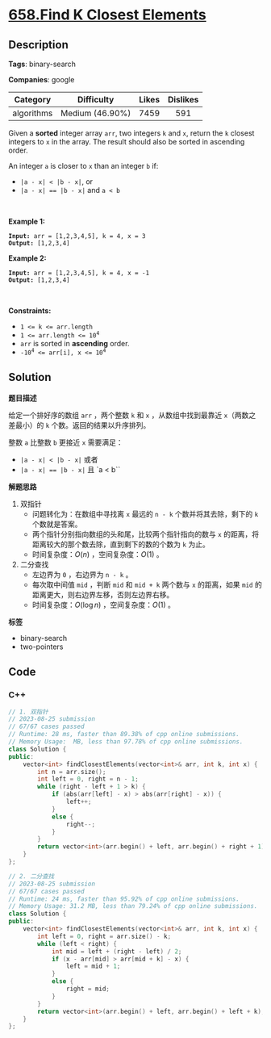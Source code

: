 # [658.Find K Closest Elements](https://leetcode.com/problems/find-k-closest-elements/description/)

## Description

**Tags**: binary-search

**Companies**: google

|  Category  |   Difficulty    | Likes | Dislikes |
| :--------: | :-------------: | :---: | :------: |
| algorithms | Medium (46.90%) | 7459  |   591    |

<p>Given a <strong>sorted</strong> integer array <code>arr</code>, two integers <code>k</code> and <code>x</code>, return the <code>k</code> closest integers to <code>x</code> in the array. The result should also be sorted in ascending order.</p>
<p>An integer <code>a</code> is closer to <code>x</code> than an integer <code>b</code> if:</p>
<ul>
  <li><code>|a - x| &lt; |b - x|</code>, or</li>
  <li><code>|a - x| == |b - x|</code> and <code>a &lt; b</code></li>
</ul>
<p>&nbsp;</p>
<p><strong class="example">Example 1:</strong></p>
<pre><code><strong>Input:</strong> arr = [1,2,3,4,5], k = 4, x = 3
<strong>Output:</strong> [1,2,3,4]</code></pre><p><strong class="example">Example 2:</strong></p>
<pre><code><strong>Input:</strong> arr = [1,2,3,4,5], k = 4, x = -1
<strong>Output:</strong> [1,2,3,4]</code></pre>
<p>&nbsp;</p>
<p><strong>Constraints:</strong></p>
<ul>
  <li><code>1 &lt;= k &lt;= arr.length</code></li>
  <li><code>1 &lt;= arr.length &lt;= 10<sup>4</sup></code></li>
  <li><code>arr</code> is sorted in <strong>ascending</strong> order.</li>
  <li><code>-10<sup>4</sup> &lt;= arr[i], x &lt;= 10<sup>4</sup></code></li>
</ul>

## Solution

**题目描述**

给定一个排好序的数组 `arr` ，两个整数 `k` 和 `x` ，从数组中找到最靠近 `x`（两数之差最小）的 `k` 个数。返回的结果以升序排列。

整数 `a` 比整数 `b` 更接近 `x` 需要满足：

- `|a - x| < |b - x|` 或者
- `|a - x| == |b - x|` 且 `a < b``

**解题思路**

1. 双指针
   - 问题转化为：在数组中寻找离 `x` 最远的 `n - k` 个数并将其去除，剩下的 `k` 个数就是答案。
   - 两个指针分别指向数组的头和尾，比较两个指针指向的数与 `x` 的距离，将距离较大的那个数去除，直到剩下的数的个数为 `k` 为止。
   - 时间复杂度：$O(n)$ ，空间复杂度：$O(1)$ 。
2. 二分查找
   - 左边界为 `0` ，右边界为 `n - k` 。
   - 每次取中间值 `mid` ，判断 `mid` 和 `mid + k` 两个数与 `x` 的距离，如果 `mid` 的距离更大，则右边界左移，否则左边界右移。
   - 时间复杂度：$O(\log n)$ ，空间复杂度：$O(1)$ 。

**标签**

- binary-search
- two-pointers

<!-- code start -->
## Code

### C++

```cpp
// 1. 双指针
// 2023-08-25 submission
// 67/67 cases passed
// Runtime: 28 ms, faster than 89.38% of cpp online submissions.
// Memory Usage:  MB, less than 97.78% of cpp online submissions.
class Solution {
public:
    vector<int> findClosestElements(vector<int>& arr, int k, int x) {
        int n = arr.size();
        int left = 0, right = n - 1;
        while (right - left + 1 > k) {
            if (abs(arr[left] - x) > abs(arr[right] - x)) {
                left++;
            }
            else {
                right--;
            }
        }
        return vector<int>(arr.begin() + left, arr.begin() + right + 1);
    }
};
```

```cpp
// 2. 二分查找
// 2023-08-25 submission
// 67/67 cases passed
// Runtime: 24 ms, faster than 95.92% of cpp online submissions.
// Memory Usage: 31.2 MB, less than 79.24% of cpp online submissions.
class Solution {
public:
    vector<int> findClosestElements(vector<int>& arr, int k, int x) {
        int left = 0, right = arr.size() - k;
        while (left < right) {
            int mid = left + (right - left) / 2;
            if (x - arr[mid] > arr[mid + k] - x) {
                left = mid + 1;
            }
            else {
                right = mid;
            }
        }
        return vector<int>(arr.begin() + left, arr.begin() + left + k);
    }
};
```

<!-- code end -->
